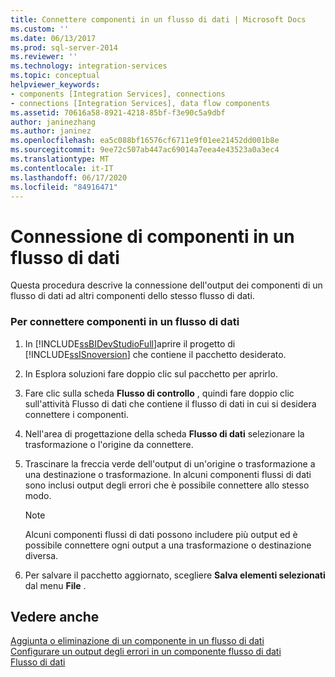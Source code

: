 ```yaml
---
title: Connettere componenti in un flusso di dati | Microsoft Docs
ms.custom: ''
ms.date: 06/13/2017
ms.prod: sql-server-2014
ms.reviewer: ''
ms.technology: integration-services
ms.topic: conceptual
helpviewer_keywords:
- components [Integration Services], connections
- connections [Integration Services], data flow components
ms.assetid: 70616a58-8921-4218-85bf-f3e90c5a9dbf
author: janinezhang
ms.author: janinez
ms.openlocfilehash: ea5c088bf16576cf6711e9f01ee21452dd001b8e
ms.sourcegitcommit: 9ee72c507ab447ac69014a7eea4e43523a0a3ec4
ms.translationtype: MT
ms.contentlocale: it-IT
ms.lasthandoff: 06/17/2020
ms.locfileid: "84916471"
---
```

# <a name="connect-components-in-a-data-flow"></a>Connessione di componenti in un flusso di dati
  Questa procedura descrive la connessione dell'output dei componenti di un flusso di dati ad altri componenti dello stesso flusso di dati.  
  
### <a name="to-connect-components-in-a-data-flow"></a>Per connettere componenti in un flusso di dati  
  
1.  In [!INCLUDE[ssBIDevStudioFull](../../includes/ssbidevstudiofull-md.md)]aprire il progetto di [!INCLUDE[ssISnoversion](../../includes/ssisnoversion-md.md)] che contiene il pacchetto desiderato.  
  
2.  In Esplora soluzioni fare doppio clic sul pacchetto per aprirlo.  
  
3.  Fare clic sulla scheda **Flusso di controllo** , quindi fare doppio clic sull'attività Flusso di dati che contiene il flusso di dati in cui si desidera connettere i componenti.  
  
4.  Nell'area di progettazione della scheda **Flusso di dati** selezionare la trasformazione o l'origine da connettere.  
  
5.  Trascinare la freccia verde dell'output di un'origine o trasformazione a una destinazione o trasformazione. In alcuni componenti flussi di dati sono inclusi output degli errori che è possibile connettere allo stesso modo.  
  
    > [!NOTE]  
    >  Alcuni componenti flussi di dati possono includere più output ed è possibile connettere ogni output a una trasformazione o destinazione diversa.  
  
6.  Per salvare il pacchetto aggiornato, scegliere **Salva elementi selezionati** dal menu **File** .  
  
## <a name="see-also"></a>Vedere anche  
 [Aggiunta o eliminazione di un componente in un flusso di dati](data-flow.md)   
 [Configurare un output degli errori in un componente flusso di dati](../configure-an-error-output-in-a-data-flow-component.md)   
 [Flusso di dati](data-flow.md)  
  
  
